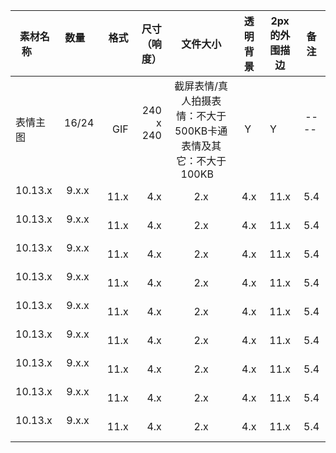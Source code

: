 
| 素材名称       | 数量         | 格式   | 尺寸（响度） |文件大小| 透明背景|2px的外围描边 |备注|
------------- |:-------------:| -----:| -----:       |:---:|:-----: |:----:      | :----:|
| 表情主图     | 16/24      | GIF       | 240 x 240  |截屏表情/真人拍摄表情：不大于500KB卡通表情及其它：不大于100KB    | Y   |Y      |----        |
| 10.13.x       | 9.x.x       | 11.x  | 4.x        |2.x     | 4.x    |11.x       |5.4          |
| 10.13.x       | 9.x.x       | 11.x  | 4.x        |2.x     | 4.x    |11.x       |5.4          |
| 10.13.x       | 9.x.x       | 11.x  | 4.x        |2.x     | 4.x    |11.x       |5.4          |
| 10.13.x       | 9.x.x       | 11.x  | 4.x        |2.x     | 4.x    |11.x       |5.4          |
| 10.13.x       | 9.x.x       | 11.x  | 4.x        |2.x     | 4.x    |11.x       |5.4          |
| 10.13.x       | 9.x.x       | 11.x  | 4.x        |2.x     | 4.x    |11.x       |5.4          |
| 10.13.x       | 9.x.x       | 11.x  | 4.x        |2.x     | 4.x    |11.x       |5.4          |
| 10.13.x       | 9.x.x       | 11.x  | 4.x        |2.x     | 4.x    |11.x       |5.4          |
| 10.13.x       | 9.x.x       | 11.x  | 4.x        |2.x     | 4.x    |11.x       |5.4          |


